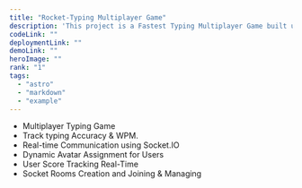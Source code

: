 ```yaml
---
title: "Rocket-Typing Multiplayer Game"
description: 'This project is a Fastest Typing Multiplayer Game built using Node.js, Express, and Socket.IO. It allows multiple users to join a room, type messages, and interact in real-time.'
codeLink: ""
deploymentLink: ""
demoLink: ""
heroImage: ""
rank: "1"
tags:
  - "astro"
  - "markdown"
  - "example"
---
```


- Multiplayer Typing Game
- Track typing Accuracy & WPM.
- Real-time Communication using Socket.IO
- Dynamic Avatar Assignment for Users
- User Score Tracking Real-Time
- Socket Rooms Creation and Joining & Managing